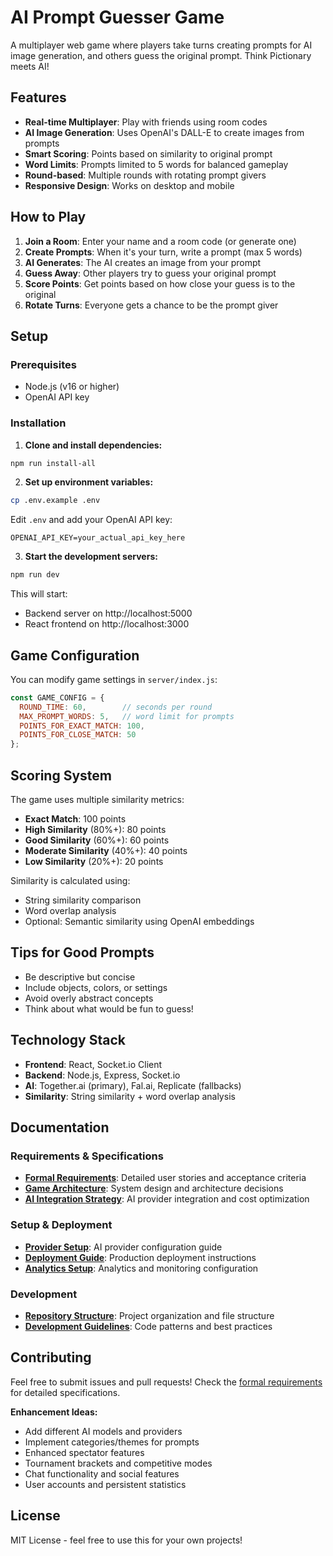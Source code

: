 # AI Prompt Guesser Game

A multiplayer web game where players take turns creating prompts for AI image generation, and others guess the original prompt. Think Pictionary meets AI!

## Features

- **Real-time Multiplayer**: Play with friends using room codes
- **AI Image Generation**: Uses OpenAI's DALL-E to create images from prompts
- **Smart Scoring**: Points based on similarity to original prompt
- **Word Limits**: Prompts limited to 5 words for balanced gameplay
- **Round-based**: Multiple rounds with rotating prompt givers
- **Responsive Design**: Works on desktop and mobile

## How to Play

1. **Join a Room**: Enter your name and a room code (or generate one)
2. **Create Prompts**: When it's your turn, write a prompt (max 5 words)
3. **AI Generates**: The AI creates an image from your prompt
4. **Guess Away**: Other players try to guess your original prompt
5. **Score Points**: Get points based on how close your guess is to the original
6. **Rotate Turns**: Everyone gets a chance to be the prompt giver

## Setup

### Prerequisites
- Node.js (v16 or higher)
- OpenAI API key

### Installation

1. **Clone and install dependencies:**
```bash
npm run install-all
```

2. **Set up environment variables:**
```bash
cp .env.example .env
```
Edit `.env` and add your OpenAI API key:
```
OPENAI_API_KEY=your_actual_api_key_here
```

3. **Start the development servers:**
```bash
npm run dev
```

This will start:
- Backend server on http://localhost:5000
- React frontend on http://localhost:3000

## Game Configuration

You can modify game settings in `server/index.js`:

```javascript
const GAME_CONFIG = {
  ROUND_TIME: 60,        // seconds per round
  MAX_PROMPT_WORDS: 5,   // word limit for prompts
  POINTS_FOR_EXACT_MATCH: 100,
  POINTS_FOR_CLOSE_MATCH: 50
};
```

## Scoring System

The game uses multiple similarity metrics:
- **Exact Match**: 100 points
- **High Similarity** (80%+): 80 points  
- **Good Similarity** (60%+): 60 points
- **Moderate Similarity** (40%+): 40 points
- **Low Similarity** (20%+): 20 points

Similarity is calculated using:
- String similarity comparison
- Word overlap analysis
- Optional: Semantic similarity using OpenAI embeddings

## Tips for Good Prompts

- Be descriptive but concise
- Include objects, colors, or settings
- Avoid overly abstract concepts
- Think about what would be fun to guess!

## Technology Stack

- **Frontend**: React, Socket.io Client
- **Backend**: Node.js, Express, Socket.io
- **AI**: Together.ai (primary), Fal.ai, Replicate (fallbacks)
- **Similarity**: String similarity + word overlap analysis

## Documentation

### Requirements & Specifications
- **[Formal Requirements](.kiro/specs/multiplayer-prompt-guessing-game/requirements.md)**: Detailed user stories and acceptance criteria
- **[Game Architecture](.kiro/specs/game-architecture.md)**: System design and architecture decisions
- **[AI Integration Strategy](.kiro/specs/ai-integration-strategy.md)**: AI provider integration and cost optimization

### Setup & Deployment
- **[Provider Setup](docs/setup/SETUP_PROVIDERS.md)**: AI provider configuration guide
- **[Deployment Guide](docs/deployment/DEPLOYMENT.md)**: Production deployment instructions
- **[Analytics Setup](docs/setup/ANALYTICS_SETUP.md)**: Analytics and monitoring configuration

### Development
- **[Repository Structure](docs/REPOSITORY_STRUCTURE.md)**: Project organization and file structure
- **[Development Guidelines](.kiro/steering/)**: Code patterns and best practices

## Contributing

Feel free to submit issues and pull requests! Check the [formal requirements](.kiro/specs/multiplayer-prompt-guessing-game/requirements.md) for detailed specifications.

**Enhancement Ideas:**
- Add different AI models and providers
- Implement categories/themes for prompts
- Enhanced spectator features
- Tournament brackets and competitive modes
- Chat functionality and social features
- User accounts and persistent statistics

## License

MIT License - feel free to use this for your own projects!